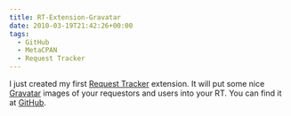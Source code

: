 ```yaml
---
title: RT-Extension-Gravatar
date: 2010-03-19T21:42:26+00:00
tags:
  - GitHub
  - MetaCPAN
  - Request Tracker
---
```


I just created my first [Request Tracker](https://bestpractical.com/request-tracker)
extension. It will put some nice [Gravatar](https://gravatar.com/) images of your
requestors and users into your RT. You can find it at [GitHub](https://github.com/cloos/rt-extension-gravatar).
